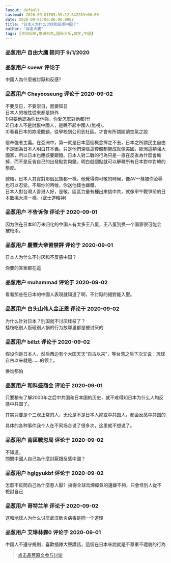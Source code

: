 ```yaml
---
layout: default
Lastmod: 2020-09-01T05:55:12.642203+00:00
date: 2020-09-01T00:00:00.000Z
title: "日本人为什么讨厌和反感中国？"
author: "自由大鷹"
tags: [民间组织,意识形态,国际关系,姨学,中国]
---
```



### 品葱用户 **自由大鷹** 提问于 9/1/2020
    

    
                

### 品葱用户 **suewr** 评论于 
        
中國人為什麼被討厭和反感?
        
                

### 品葱用户 **Chayooseung** 评论于 2020-09-02
        
不要反日，不要崇日，而要知日  
日本人的根性從來都是排外  
1)只要他認為你比他強，你愛怎麼對他都行!  
2)日本人不是討厭中國人，是瞧不起中國人(無視)。  
3)看看日本的欺凌問題，從學校到公司到社區。才會有所謂閱讀空氣之說  
  
信奉強者主義。在亞洲中，第一就是日本這個概念揮之不去，日本之所謂民主自由不是因為日本人明白其本義。只是他們深信這套體制能成就像美國，歐洲這類強大國家，所以日本也應該要跟隨。日本人對二戰的行為只是一直在反省為什麼會輸掉，而不是反省自己的出發點對與錯。明白就個點就可以解釋所有日本對中對韓的態度。  
  
總結，日本人其實對那個民族都一樣。他覺得你可敬的時候，像AV一樣被你淩辱也可以忍受。不屑你的時候，你送他錢也嫌髒。  
日本人對台灣人香港人好，是敬。區區力量有種出來挑中共，就像甲午戰爭前的日本敢挑大清一樣。(武士道精神)
        
                

### 品葱用户 **不告诉你** 评论于 2020-09-01
        
因为住在日本81万未归化的中国人有太多王八蛋，王八蛋到换一个国家很可能会被枪杀。
        
                

### 品葱用户 **慶豐大帝習禁評** 评论于 2020-09-01
        
日本人为什么不讨厌和不反感中国？  
  
你要的答案都在這
        
                

### 品葱用户 **muhammad** 评论于 2020-09-02
        
看看那些在日本的中國人表現就知道了啊，不討厭的絕對能入聖。
        
                

### 品葱用户 **白头山伟人金正恩** 评论于 2020-09-02
        
为什么针对日本？别国就不讨厌桂枝了？  
桂枝吃别人饭砸别人锅的行为放哪里都是被讨厌的
        
                

### 品葱用户 **billzt** 评论于 2020-09-02
        
假设你是日本人，然后西边有个大国天天“自古以来”，等台湾之后下次又说：琉球自古以来就是……的领土。  
  
换谁都怕
        
                

### 品葱用户 **和科盛商会** 评论于 2020-09-01
        
只要稍有了解2000年之后中共国和日本国的历史，就不难得知日本为什么人均反感中共国了。  
  
其实只要是个三观正常的人，无论是不是日本人抑或中共国人，都会反感中共国的  
  
具体的各种事件我个人在不同场合说了很多次，这里就不想说了。
        
                

### 品葱用户 **南區戰忽局** 评论于 2020-09-02
        
不知道。  
問問中國人自己為什麼討厭跟反感中國？
        
                

### 品葱用户 **hglgyukbf** 评论于 2020-09-02
        
怎麼不反問自己為什麼惹人厭?  搞得全球烏煙瘴氣的還嫌不夠，只會怪別人從不檢討自己
        
                

### 品葱用户 **哥特兰羊** 评论于 2020-09-02
        
这和地球人为什么讨厌武汉肺炎病毒是同一个道理
        
                

### 品葱用户 **艾琳林霖0** 评论于 2020-09-01
        
中國人不遵守規則，喜歡插隊大聲講話，這個在日本來說就是不尊重不禮貌的行為
        
                





> [点击品葱原文参与讨论](https://pincong.rocks/question/30511)

